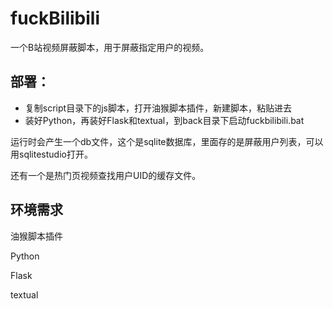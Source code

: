# fuckBilibili
一个B站视频屏蔽脚本，用于屏蔽指定用户的视频。

## 部署：

- 复制script目录下的js脚本，打开油猴脚本插件，新建脚本，粘贴进去
- 装好Python，再装好Flask和textual，到back目录下启动fuckbilibili.bat

运行时会产生一个db文件，这个是sqlite数据库，里面存的是屏蔽用户列表，可以用sqlitestudio打开。

还有一个是热门页视频查找用户UID的缓存文件。



## 环境需求

油猴脚本插件

Python

Flask

textual
